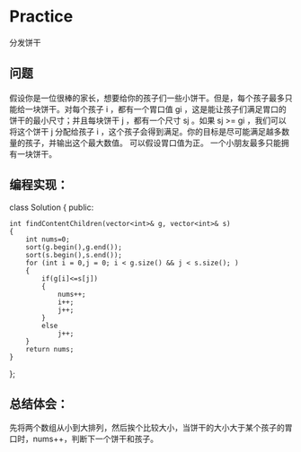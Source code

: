 # Practice
分发饼干
## 问题
#### 
假设你是一位很棒的家长，想要给你的孩子们一些小饼干。但是，每个孩子最多只能给一块饼干。对每个孩子 i ，都有一个胃口值 gi ，这是能让孩子们满足胃口的饼干的最小尺寸；并且每块饼干 j ，都有一个尺寸 sj 。如果 sj >= gi ，我们可以将这个饼干 j 分配给孩子 i ，这个孩子会得到满足。你的目标是尽可能满足越多数量的孩子，并输出这个最大数值。
可以假设胃口值为正。
一个小朋友最多只能拥有一块饼干。
## 编程实现：
class Solution {
public:

    int findContentChildren(vector<int>& g, vector<int>& s)
    {
        int nums=0;
        sort(g.begin(),g.end());
        sort(s.begin(),s.end());
        for (int i = 0,j = 0; i < g.size() && j < s.size(); ) 
        {
            if(g[i]<=s[j])
            {
                nums++;
                i++;
                j++;
            }
            else
                j++;
        }
        return nums;
    }
};
## 总结体会：
先将两个数组从小到大排列，然后挨个比较大小，当饼干的大小大于某个孩子的胃口时，nums++，判断下一个饼干和孩子。
